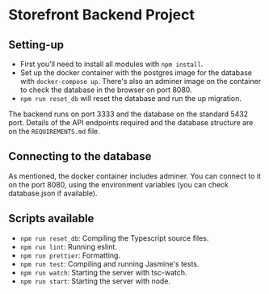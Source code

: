 # Storefront Backend Project

## Setting-up

- First you'll need to install all modules with `npm install`.
- Set up the docker container with the postgres image for the database with `docker-compose up`. There's also an adminer image on the container to check the database in the browser on port 8080.
- `npm run reset_db` will reset the database and run the up migration.

The backend runs on port 3333 and the database on the standard 5432 port. Details of the API endpoints required and the database structure are on the `REQUIREMENTS.md` file.

## Connecting to the database

As mentioned, the docker container includes adminer. You can connect to it on the port 8080, using the environment variables (you can check database.json if available).

## Scripts available
- `npm run reset_db`: Compiling the Typescript source files.
- `npm run lint`: Running eslint.
- `npm run prettier`: Formatting.
- `npm run test`: Compiling and running Jasmine's tests.
- `npm run watch`: Starting the server with tsc-watch.
- `npm run start`: Starting the server with node.
